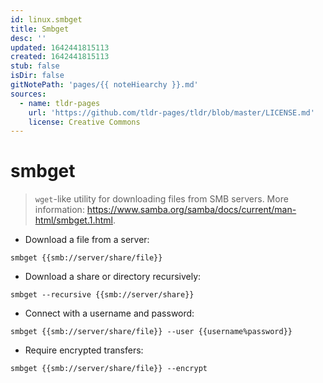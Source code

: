 ```yaml
---
id: linux.smbget
title: Smbget
desc: ''
updated: 1642441815113
created: 1642441815113
stub: false
isDir: false
gitNotePath: 'pages/{{ noteHiearchy }}.md'
sources:
  - name: tldr-pages
    url: 'https://github.com/tldr-pages/tldr/blob/master/LICENSE.md'
    license: Creative Commons
---
```

# smbget

> `wget`-like utility for downloading files from SMB servers.
> More information: <https://www.samba.org/samba/docs/current/man-html/smbget.1.html>.

- Download a file from a server:

`smbget {{smb://server/share/file}}`

- Download a share or directory recursively:

`smbget --recursive {{smb://server/share}}`

- Connect with a username and password:

`smbget {{smb://server/share/file}} --user {{username%password}}`

- Require encrypted transfers:

`smbget {{smb://server/share/file}} --encrypt`

